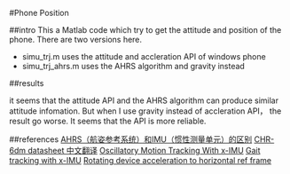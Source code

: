 #Phone Position

##intro 
This a Matlab code which try to get the attitude and position of the phone. There are two versions here. 

* simu_trj.m uses the attitude and accleration API of windows phone
* simu_trj\_ahrs.m uses the AHRS algorithm and gravity instead

##results

it seems that the attitude API and the AHRS algorithm can produce similar attitude infomation. But when I use gravity instead of accleration API， the result go worse. It seems that the API is more reliable.


##references
[AHRS（航姿参考系统）和IMU（惯性测量单元）的区别](http://bbs.ednchina.com/BLOG_ARTICLE_1616967.HTM)
[CHR-6dm datasheet 中文翻译](http://www.cnblogs.com/yxy8023ustc/archive/2012/11/22/2782932.html)
[Oscillatory Motion Tracking With x-IMU](http://www.x-io.co.uk/oscillatory-motion-tracking-with-x-imu/)
[Gait tracking with x-IMU](http://www.x-io.co.uk/gait-tracking-with-x-imu/)
[Rotating device acceleration to horizontal ref frame](http://social.msdn.microsoft.com/forums/wpapps/zh-cn/ad12a6b7-cbac-4304-a133-b65c5140cb8a/rotating-device-acceleration-to-horizontal-ref-frame?forum=wpdevelop)




